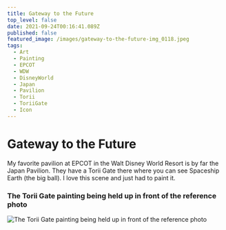 ```yaml
---
title: Gateway to the Future
top_level: false
date: 2021-09-24T00:16:41.089Z
published: false
featured_image: /images/gateway-to-the-future-img_0118.jpeg
tags:
  - Art
  - Painting
  - EPCOT
  - WDW
  - DisneyWorld
  - Japan
  - Pavilion
  - Torii
  - ToriiGate
  - Icon
---
```

# Gateway to the Future

My favorite pavilion at EPCOT in the Walt Disney World Resort is by far the Japan Pavilion. They have a Torii Gate there where you can see Spaceship Earth (the big ball). I love this scene and just had to paint it.

### The Torii Gate painting being held up in front of the reference photo

![The Torii Gate painting being held up in front of the reference photo](/images/gateway-to-the-future-img_0117.jpeg "The Torii Gate painting being held up in front of the reference photo")